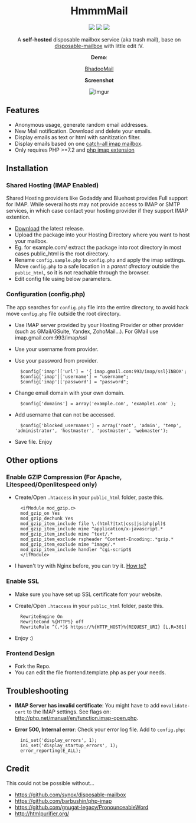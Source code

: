 <div align="center">

# HmmmMail

![](https://img.shields.io/badge/version-0.1.1-blue.svg)    ![](https://img.shields.io/badge/php-%3E%3D7.2-green.svg) ![](https://img.shields.io/badge/status-closed--beta-lightgrey.svg)

A **self-hosted** disposable mailbox service (aka trash mail), base on [disposable-mailbox](https://github.com/synox/disposable-mailbox) with little edit :V.

**Demo**: 

[BhadooMail](https://inbox.bhadoomail.com/inbox/) 

**Screenshot**

![Imgur](https://i.imgur.com/2Lqnp75.png)

</div>

## Features

* Anonymous usage, generate random email addresses. 
* New Mail notification. Download and delete your emails.
* Display emails as text or html with sanitization  filter. 
* Display emails based on one [catch-all imap mailbox](https://www.google.ch/search?q=how+to+setup+catch-all+imap+mailbox).
* Only requires PHP  >=7.2 and [php imap extension](http://php.net/manual/book.imap.php)

## Installation

### Shared Hosting (IMAP Enabled)

Shared Hosting providers like Godaddy and Bluehost provides Full support for IMAP. While several hosts may not provide access to IMAP or SMTP services, in which case contact your hosting provider if they support IMAP extention.

* [Download](https://github.com/HmmmmInc/HmmmMail/releases/latest) the latest release.
* Upload the package into your Hosting Directory where you want to host your mailbox.
* Eg. for example.com/ extract the package into root directory in most cases public_html is the root directory.
* Rename `config.sample.php` to `config.php` and apply the imap settings. Move `config.php` to a safe location in a *parent directory* outside the `public_html`, so it is not reachable through the browser.
* Edit config file using below parameters.

### Configuration (config.php)

The app searches for `config.php` file into the entire directory, to avoid hack move `config.php` file outside the root directory.

* Use IMAP server provided by your Hosting Provider or other provider (such as GMail/GSuite, Yandex, ZohoMail...). For GMail use imap.gmail.com:993/imap/ssl
* Use your username from provider.
* Use your password from provider.

        $config['imap']['url'] = '{ imap.gmail.com:993/imap/ssl}INBOX';
        $config['imap']['username'] = "username";
        $config['imap']['password'] = "password";

* Change email domain with your own domain.

        $config['domains'] = array('example.com', 'example1.com' );

* Add username that can not be accessed.

        $config['blocked_usernames'] = array('root', 'admin', 'temp', 'administrator', 'hostmaster', 'postmaster', 'webmaster');

* Save file. Enjoy

## Other options

### Enable GZIP Compression (For Apache, Litespeed/Openlitespeed only)

* Create/Open `.htaccess` in your `public_html` folder, paste this.

        <ifModule mod_gzip.c>
        mod_gzip_on Yes
        mod_gzip_dechunk Yes
        mod_gzip_item_include file \.(html?|txt|css|js|php|pl)$
        mod_gzip_item_include mime ^application/x-javascript.*
        mod_gzip_item_include mime ^text/.*
        mod_gzip_item_exclude rspheader ^Content-Encoding:.*gzip.*
        mod_gzip_item_exclude mime ^image/.*
        mod_gzip_item_include handler ^cgi-script$
        </ifModule>

* I haven't try with Nginx before, you can try it. [How to?](https://www.google.com/search?q=gzip+nginx&oq=gzip+nginx)

### Enable SSL
* Make sure you have set up SSL certificate forr your website.
* Create/Open `.htaccess` in your `public_html` folder, paste this.

        RewriteEngine On
        RewriteCond %{HTTPS} off
        RewriteRule ^(.*)$ https://%{HTTP_HOST}%{REQUEST_URI} [L,R=301]

* Enjoy :)

### Frontend Design

* Fork the Repo.
* You can edit the file frontend.template.php as per your needs.

## Troubleshooting

* **IMAP Server has invalid certificate**: You might have to add `novalidate-cert` to the IMAP settings. See flags on: http://php.net/manual/en/function.imap-open.php.
* **Error 500, Internal error**: Check your error log file. Add to `config.php`: 

        ini_set('display_errors', 1);   
        ini_set('display_startup_errors', 1);   
        error_reporting(E_ALL);

## Credit

This could not be possible without...

 * https://github.com/synox/disposable-mailbox
 * https://github.com/barbushin/php-imap
 * https://github.com/gnugat-legacy/PronounceableWord
 * http://htmlpurifier.org/